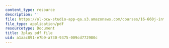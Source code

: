```yaml
---
content_type: resource
description: ''
file: https://ol-ocw-studio-app-qa.s3.amazonaws.com/courses/16-660j-introduction-to-lean-six-sigma-methods-january-iap-2012/a1aac891e7b9a7309375009cd772980c_8RlA0D6cjDc.pdf
file_type: application/pdf
resourcetype: Document
title: 3play pdf file
uid: a1aac891-e7b9-a730-9375-009cd772980c
---
```


